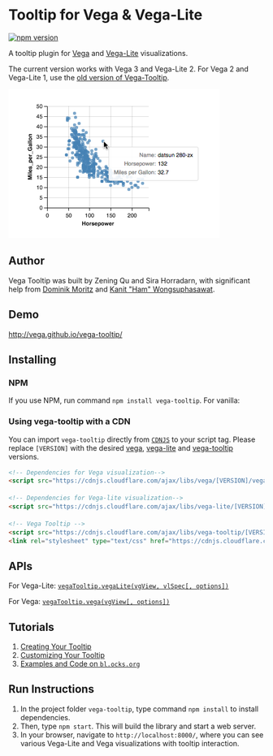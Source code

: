 # Tooltip for Vega & Vega-Lite
[![npm version](https://img.shields.io/npm/v/vega-tooltip.svg)](https://www.npmjs.com/package/vega-tooltip)

A tooltip plugin for [Vega](http://vega.github.io/vega/) and [Vega-Lite](https://vega.github.io/vega-lite/) visualizations.

The current version works with Vega 3 and Vega-Lite 2. For Vega 2 and Vega-Lite 1, use the [old version of Vega-Tooltip](https://github.com/vega/vega-tooltip/releases/tag/v0.1.3).

![demo image](demo.png "a tooltip for a Vega-Lite scatterplot")


## Author

Vega Tooltip was built by Zening Qu and Sira Horradarn, with significant help from [Dominik Moritz](https://twitter.com/domoritz) and [Kanit "Ham" Wongsuphasawat](https://twitter.com/kanitw).


## Demo
http://vega.github.io/vega-tooltip/

## Installing

### NPM
If you use NPM, run command `npm install vega-tooltip`. For vanilla: 

### Using vega-tooltip with a CDN
You can import `vega-tooltip` directly from [`CDNJS`](https://cdnjs.com/libraries/vega-tooltip) to your script tag. Please replace `[VERSION]` with the desired [vega](http://vega.github.io/vega/), [vega-lite](https://vega.github.io/vega-lite/) and [vega-tooltip](https://github.com/vega/vega-tooltip) versions.
```html
<!-- Dependencies for Vega visualization-->
<script src="https://cdnjs.cloudflare.com/ajax/libs/vega/[VERSION]/vega.min.js"></script>

<!-- Dependencies for Vega-lite visualization-->
<script src="https://cdnjs.cloudflare.com/ajax/libs/vega-lite/[VERSION]/vega-lite.min.js"></script>

<!-- Vega Tooltip -->
<script src="https://cdnjs.cloudflare.com/ajax/libs/vega-tooltip/[VERSION]/vega-tooltip.min.js"></script>
<link rel="stylesheet" type="text/css" href="https://cdnjs.cloudflare.com/ajax/libs/vega-tooltip/[VERSION]/vega-tooltip.min.css">
```

## APIs
For Vega-Lite: [`vegaTooltip.vegaLite(vgView, vlSpec[, options])`](docs/APIs.md#vltooltip)

For Vega: [`vegaTooltip.vega(vgView[, options])`](docs/APIs.md#vgtooltip)

## Tutorials
1. [Creating Your Tooltip](docs/creating_your_tooltip.md)
2. [Customizing Your Tooltip](docs/customizing_your_tooltip.md)
3. [Examples and Code on `bl.ocks.org`](https://bl.ocks.org/sirahd)

## Run Instructions
1. In the project folder `vega-tooltip`, type command `npm install` to install dependencies.
2. Then, type `npm start`. This will build the library and start a web server.
3. In your browser, navigate to `http://localhost:8000/`, where you can see various Vega-Lite and Vega visualizations with tooltip interaction.
